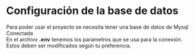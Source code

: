 # Configuración de la base de datos

Para poder usar el proyecto se necesita tener una base de datos de Mysql Conectada  
En el archivo **.env** tenemos los parametros que se usa para la conexión.  
Estos deben ser modificados según tu preferencia.